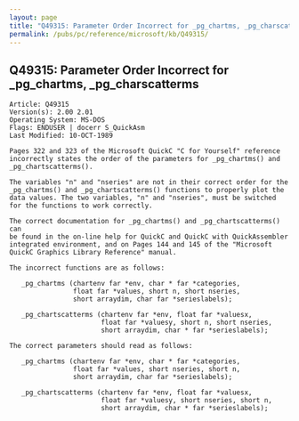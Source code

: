 ```yaml
---
layout: page
title: "Q49315: Parameter Order Incorrect for _pg_chartms, _pg_charscatterms"
permalink: /pubs/pc/reference/microsoft/kb/Q49315/
---
```


## Q49315: Parameter Order Incorrect for _pg_chartms, _pg_charscatterms

	Article: Q49315
	Version(s): 2.00 2.01
	Operating System: MS-DOS
	Flags: ENDUSER | docerr S_QuickAsm
	Last Modified: 10-OCT-1989
	
	Pages 322 and 323 of the Microsoft QuickC "C for Yourself" reference
	incorrectly states the order of the parameters for _pg_chartms() and
	_pg_chartscatterms().
	
	The variables "n" and "nseries" are not in their correct order for the
	_pg_chartms() and _pg_chartscatterms() functions to properly plot the
	data values. The two variables, "n" and "nseries", must be switched
	for the functions to work correctly.
	
	The correct documentation for _pg_chartms() and _pg_chartscatterms() can
	be found in the on-line help for QuickC and QuickC with QuickAssembler
	integrated environment, and on Pages 144 and 145 of the "Microsoft
	QuickC Graphics Library Reference" manual.
	
	The incorrect functions are as follows:
	
	   _pg_chartms (chartenv far *env, char * far *categories,
	                float far *values, short n, short nseries,
	                short arraydim, char far *serieslabels);
	
	   _pg_chartscatterms (chartenv far *env, float far *valuesx,
	                       float far *valuesy, short n, short nseries,
	                       short arraydim, char * far *serieslabels);
	
	The correct parameters should read as follows:
	
	   _pg_chartms (chartenv far *env, char * far *categories,
	                float far *values, short nseries, short n,
	                short arraydim, char far *serieslabels);
	
	   _pg_chartscatterms (chartenv far *env, float far *valuesx,
	                       float far *valuesy, short nseries, short n,
	                       short arraydim, char * far *serieslabels);
